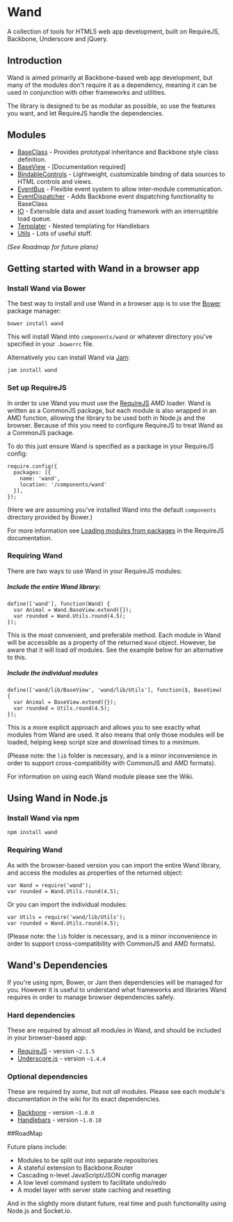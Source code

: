 # Wand

A collection of tools for HTML5 web app development, built on RequireJS, Backbone, Underscore and jQuery.

## Introduction

Wand is aimed primarily at Backbone-based web app development, but many of the modules don't require it as a dependency, meaning it can be used in conjunction with other frameworks and utilities.

The library is designed to be as modular as possible, so use the features you want, and let RequireJS handle the dependencies.


## Modules
* [BaseClass](https://github.com/wandjs/wand/wiki/BaseClass) - Provides prototypal inheritance and Backbone style class definition.
* [BaseView](https://github.com/wandjs/wand/wiki/BaseView) - [Documentation required]
* [BindableControls](https://github.com/wandjs/wand/wiki/BindableControls) - Lightweight, customizable binding of data sources to HTML controls and views.
* [EventBus](https://github.com/wandjs/wand/wiki/EventBus) - Flexible event system to allow inter-module communication.
* [EventDispatcher](https://github.com/wandjs/wand/wiki/EventDispatcher) - Adds Backbone event dispatching functionality to BaseClass
* [IO](https://github.com/wandjs/wand/wiki/IO) - Extensible data and asset loading framework with an interruptible load queue.
* [Templater](https://github.com/wandjs/wand/wiki/Templater) - Nested templating for Handlebars
* [Utils](https://github.com/wandjs/wand/wiki/Utils) - Lots of useful stuff.

*(See Roadmap for future plans)*



## Getting started with Wand in a browser app

### Install Wand via Bower

The best way to install and use Wand in a browser app is to use the [Bower](http://bower.io/) package manager:

    bower install wand

This will install Wand into `components/wand` or whatever directory you've specified in your `.bowerrc` file.

Alternatively you can install Wand via [Jam](http://jamjs.org/):

    jam install wand


### Set up RequireJS

In order to use Wand you must use the [RequireJS](http://requirejs.org/) AMD loader. Wand is written as a CommonJS package, but each module is also wrapped in an AMD function, allowing the library to be used both in Node.js and the browser. Because of this you need to configure RequireJS to treat Wand as a CommonJS package.

To do this just ensure Wand is specified as a package in your RequireJS config:

    require.config({
      packages: [{
        name: 'wand',
        location: '/components/wand'
      }],
    });

(Here we are assuming you've installed Wand into the default `components` directory provided by Bower.)

For more information see [Loading modules from packages](http://requirejs.org/docs/api.html#packages) in the RequireJS documentation.


### Requiring Wand

There are two ways to use Wand in your RequireJS modules:

##### Include the entire Wand library:

    define(['wand'], function(Wand) {
      var Animal = Wand.BaseView.extend({});
      var rounded = Wand.Utils.round(4.5);
    });

This is the most convenient, and preferable method. Each module in Wand will be accessible as a property of the returned `Wand` object. However, be aware that it will load *all* modules. See the example below for an alternative to this.

##### Include the individual modules

    define(['wand/lib/BaseView', 'wand/lib/Utils'], function($, BaseView) {
      var Animal = BaseView.extend({});
      var rounded = Utils.round(4.5);
    });

This is a more explicit approach and allows you to see exactly what modules from Wand are used. It also means that only those modules will be loaded, helping keep script size and download times to a minimum.

(Please note: the `lib` folder is necessary, and is a minor inconvenience in order to support cross-compatibility with CommonJS and AMD formats).

For information on using each Wand module please see the Wiki.


## Using Wand in Node.js

### Install Wand via npm

    npm install wand


### Requiring Wand

As with the browser-based version you can import the entire Wand library, and access the modules as properties of the returned object:

    var Wand = require('wand');
    var rounded = Wand.Utils.round(4.5);

Or you can import the individual modules:

    var Utils = require('wand/lib/Utils');
    var rounded = Wand.Utils.round(4.5);

(Please note: the `lib` folder is necessary, and is a minor inconvenience in order to support cross-compatibility with CommonJS and AMD formats).


## Wand's Dependencies

If you're using npm, Bower, or Jam then dependencies will be managed for you. However it is  useful to understand what frameworks and libraries Wand requires in order to manage browser dependencies safely.


### Hard dependencies

These are required by almost all modules in Wand, and should be included in your browser-based app:

* [RequireJS](http://requirejs.org/) - version `~2.1.5`
* [Underscore.js](http://underscorejs.org/) - version `~1.4.4`


### Optional dependencies

These are required by *some*, but not *all* modules. Please see each module's documentation in the wiki for its exact dependencies.

* [Backbone](http://backbonejs.org/) - version `~1.0.0`
* [Handlebars](http://handlebarsjs.com/) - version `~1.0.10`


##RoadMap

Future plans include:

* Modules to be split out into separate repositories
* A stateful extension to Backbone.Router
* Cascading n-level JavaScript/JSON config manager
* A low level command system to facilitate undo/redo
* A model layer with server state caching and resetting

And in the slightly more distant future, real time and push functionality using Node.js and Socket.io.